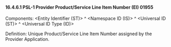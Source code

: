#### 16.4.6.1 PSL-1 Provider Product/Service Line Item Number (EI) 01955

Components: &lt;Entity Identifier (ST)> ^ &lt;Namespace ID (IS)> ^ &lt;Universal ID (ST)> ^ &lt;Universal ID Type (ID)>

Definition: Unique Product/Service Line Item Number assigned by the Provider Application.
